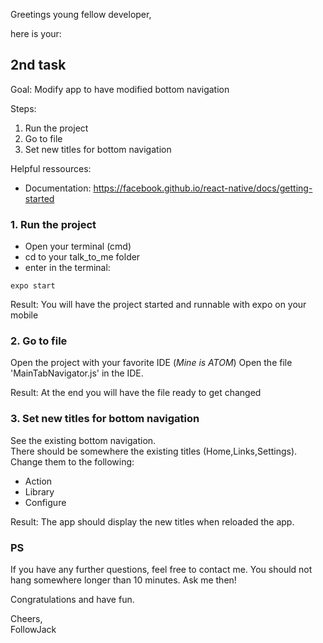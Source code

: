 Greetings young fellow developer,

here is your:     
## 2nd task    

Goal: Modify app to have modified bottom navigation    

Steps:
1. Run the project
2. Go to file
3. Set new titles for bottom navigation

Helpful ressources:
- Documentation: https://facebook.github.io/react-native/docs/getting-started

### 1. Run the project

- Open your terminal (cmd)
- cd to your talk_to_me folder
- enter in the terminal:
```
expo start
```
Result: You will have the project started and runnable with expo on your mobile   

### 2. Go to file
Open the project with your favorite IDE (*Mine is ATOM*)
Open the file 'MainTabNavigator.js' in the IDE.

Result: At the end you will have the file ready to get changed


### 3. Set new titles for bottom navigation
See the existing bottom navigation.    
There should be somewhere the existing titles (Home,Links,Settings).    
Change them to the following:    
- Action    
- Library   
- Configure    

Result: The app should display the new titles when reloaded the app.



### PS
If you have any further questions, feel free to contact me. You should not hang somewhere longer than 10 minutes. Ask me then!

Congratulations and have fun.     

Cheers,    
FollowJack  
